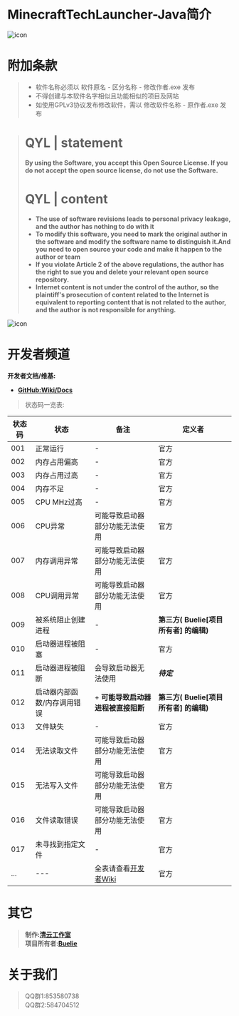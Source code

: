 # MinecraftTechLauncher-Java简介
![icon](https://user-images.githubusercontent.com/111875719/245127705-519e6b9d-9583-42e1-a9f1-361ce90b6dec.png)

# 附加条款
> * 软件名称必须以 软件原名 - 区分名称 - 修改作者.exe 发布
> * 不得创建与本软件名字相似且功能相似的项目及网站
> * 如使用GPLv3协议发布修改软件，需以 修改软件名称 - 原作者.exe 发布

># QYL | statement
>**By using the Software, you accept this Open Source License. If you do not accept the open source license, do not use the Software.**
># QYL | content
>* **The use of software revisions leads to personal privacy leakage, and the author has nothing to do with it**
>* **To modify this software, you need to mark the original author in the software and modify the software name to distinguish it.And you need to open source your code and make it happen to the author or team**  
>* **If you violate Article 2 of the above regulations, the author has the right to sue you and delete your relevant open source repository.**
>* **Internet content is not under the control of the author, so the plaintiff's prosecution of content related to the Internet is equivalent to reporting content that is not related to the author, and the author is not responsible for anything.**

![icon](https://user-images.githubusercontent.com/111875719/245127478-a2b9d076-db44-44ab-bf0f-13569fb88d35.png)


# 开发者频道

**开发者文档/维基:**

* **[GitHub:Wiki/Docs]()**

> 状态码一览表:

| 状态码 | 状态 | 备注 | 定义者 |
| --- | --- | --- | --- |
| 001 | 正常运行 | - | 官方 |
| 002 | 内存占用偏高 | - | 官方 |
| 003 | 内存占用过高 | - | 官方 |
| 004 | 内存不足 | - | 官方 |
| 005 | CPU MHz过高 | - |官方 |
| 006 | CPU异常 | 可能导致启动器部分功能无法使用 | 官方 |
| 007 | 内存调用异常 | 可能导致启动器部分功能无法使用 | 官方 |
| 008 | CPU调用异常 | 可能导致启动器部分功能无法使用 | 官方 |
| 009 | 被系统阻止创建进程 | - | **第三方( Buelie[项目所有者] 的编辑)** |
| 010 | 启动器进程被阻塞 | - | 官方 |
| 011 | 启动器进程被阻断 | 会导致启动器无法使用 | ***待定*** |
| 012 | 启动器内部函数/内存调用错误 | + **可能导致启动器进程被直接阻断** | **第三方( Buelie[项目所有者] 的编辑)** |
| 013 | 文件缺失 | - | 官方 |
| 014 | 无法读取文件 | 可能导致启动器部分功能无法使用 | 官方 |
| 015 | 无法写入文件 | 可能导致启动器部分功能无法使用 | 官方 |
| 016 | 文件读取错误 | 可能导致启动器部分功能无法使用 | 官方 |
| 017 | 未寻找到指定文件 | - | 官方 |
| ... | --- | 全表请查看[开发者Wiki](https://github.com/Buelie/MinecraftTechLauncher/wiki/%E5%BC%80%E5%8F%91%E4%BA%BA%E5%91%98%E7%BB%B4%E5%9F%BA#%E7%8A%B6%E6%80%81%E8%A1%A8) | 官方 |

# 其它
> **制作:[清云工作室]()** <br>
> **项目所有者:[Buelie]()**

# 关于我们
> QQ群1:853580738 <br>
> QQ群2:584704512
